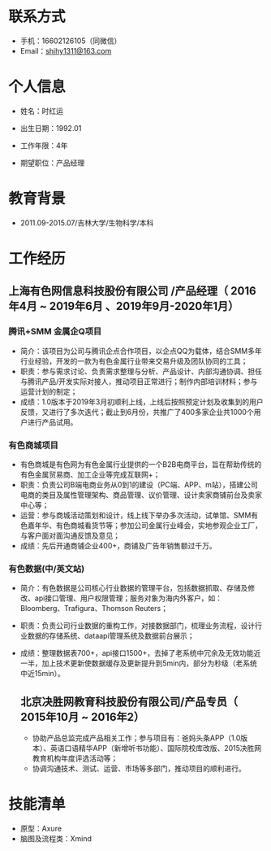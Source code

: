 

# 联系方式

- 手机：16602126105（同微信）
- Email：shihy1311@163.com

# 个人信息

 - 姓名：时红运
 - 出生日期：1992.01 
 - 工作年限：4年

 - 期望职位：产品经理

# 教育背景

 - 2011.09-2015.07/吉林大学/生物科学/本科


# 工作经历
## 上海有色网信息科技股份有限公司 /产品经理（ 2016年4月 ~ 2019年6月 、2019年9月-2020年1月）

### 腾讯+SMM 金属企Q项目
- 简介：该项目为公司与腾讯企点合作项目，以企点QQ为载体，结合SMM多年行业经验，开发的一款为有色金属行业带来交易升级及团队协同的工具；
- 职责：参与需求讨论、负责需求整理与分析、产品设计、内部沟通协调、担任与腾讯产品/开发实际对接人，推动项目正常进行；制作内部培训材料；参与运营计划的制定；
- 成绩：1.0版本于2019年3月初顺利上线，上线后按照预定计划及收集到的用户反馈，又进行了多次迭代；截止到6月份，共推广了400多家企业共1000个用户进行产品试用。


### 有色商城项目
- 有色商城是有色网为有色金属行业提供的一个B2B电商平台，旨在帮助传统的有色金属贸易商、加工企业等完成互联网+；
- 职责：负责公司B端电商业务从0到1的建设（PC端、APP、m站），搭建公司电商的类目及属性管理架构、商品管理、议价管理、设计卖家商铺前台及卖家中心等；
- 运营：参与商城活动策划和设计，线上线下举办多次活动，试单馆、SMM有色嘉年华、有色商城看货节等；参加公司金属行业峰会，实地参观企业工厂，与客户面对面沟通反馈及意见；
- 成绩：先后开通商铺企业400+，商铺及广告年销售额过千万。


### 有色数据(中/英文站)

- 简介：有色数据是公司核心行业数据的管理平台，包括数据抓取、存储及修改、api接口管理、用户权限管理；服务对象为海内外客户，如：Bloomberg、Trafigura、Thomson Reuters；
- 职责：负责公司行业数据的重构工作，对接数据部门，梳理业务流程，设计行业数据的存储系统、dataapi管理系统及数据前台展示；
- 成绩：整理数据表700+，api接口1500+，去掉了老系统中冗余及无效功能近一半，加上技术更新使数据缓存及更新提升到5min内，部分为秒级（老系统中近15min）。

  ## 北京决胜网教育科技股份有限公司/产品专员（ 2015年10月 ~ 2016年2）
  - 协助产品总监完成产品相关工作；参与项目有：爸妈头条APP（1.0版本）、英语口语精华APP（新增听书功能）、国际院校库改版、2015决胜网教育机构年度评选活动等；
  - 协调沟通技术、测试、运营、市场等多部门，推动项目的顺利进行。
  

    
    
# 技能清单

- 原型：Axure
- 脑图及流程类：Xmind
      
